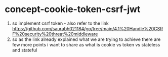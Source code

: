 # concept-cookie-token-csrf-jwt
1. so implement csrf token - also refer to the link https://github.com/saurabh021184/go/tree/main/4.1%20Handle%20CSRF%20security%20threat%20middleware
2. so as the link already explained what we are trying to achieve there are few more points i want to share as what is cookie vs token vs stateless and stateful 
